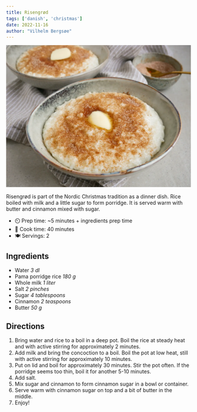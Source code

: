 ```yaml
---
title: Risengrød
tags: ['danish', 'christmas']
date: 2022-11-16
author: "Vilhelm Bergsøe"
---
```


![risen groed](/static/pix/risengroed.webp)

Risengrød is part of the Nordic Christmas tradition as a dinner dish. Rice boiled with milk and a little sugar to form porridge. It is served warm with butter and cinnamon mixed with sugar.

- ⏲️ Prep time: ~5 minutes + ingredients prep time
- 🍳 Cook time: 40 minutes
- 🍽️ Servings: 2

## Ingredients

- Water *3 dl*
- Pama porridge rice *180 g*
- Whole milk *1 liter*
- Salt *2 pinches*
- Sugar *4 tablespoons*
- Cinnamon *2 teaspoons*
- Butter *50 g*

## Directions

1. Bring water and rice to a boil in a deep pot. Boil the rice at steady heat and with active stirring for approximately 2 minutes.
2. Add milk and bring the concoction to a boil. Boil the pot at low heat, still with active stirring for approximately 10 minutes.
3. Put on lid and boil for approximately 30 minutes. Stir the pot often. If the porridge seems too thin, boil it for another 5-10 minutes.
4. Add salt.
5. Mix sugar and cinnamon to form cinnamon sugar in a bowl or container.
6. Serve warm with cinnamon sugar on top and a bit of butter in the middle.
7. Enjoy!
